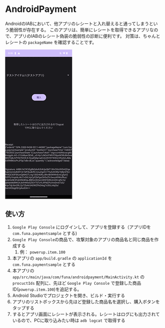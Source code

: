 # AndroidPayment

AndroidのIABにおいて、他アプリのレシートと入れ替えると通ってしまうという脆弱性が存在する。
このアプリは、簡単にレシートを取得できるアプリなので、アプリのIABのレシート偽装の脆弱性の診断に便利です。
対策は、ちゃんとレシートの `packageName` を確認することです。

![スクリーンショット](screenshot/screenshot.png)

## 使い方

1. `Google Play Console` にログインして、アプリを登録する（アプリIDを `com.funa.paymentsample` とする)
2. `Google Play Console`の商品で、攻撃対象のアプリの商品名と同じ商品を作成する
    1. 例： `powerup.item.100`
3. 本アプリの `app/build.gradle` の `applicationId` を `com.funa.paymentsample` とする
4. 本アプリの `app/src/main/java/com/funa/androidpayment/MainActivity.kt` の `procuctIds` 配列に、先ほど `Google Play Console` で登録した商品ID(`powerup.item.100`)を追記する。
5. Android Studioでプロジェクトを開き、ビルド・実行する
6. アプリのリストボックスから先ほど登録した商品名を選択し、購入ボタンをタップする
7. するとアプリ画面にレシートが表示される。レシートはログにも出力されているので、PCに取り込みたい時は `adb logcat` で取得する

